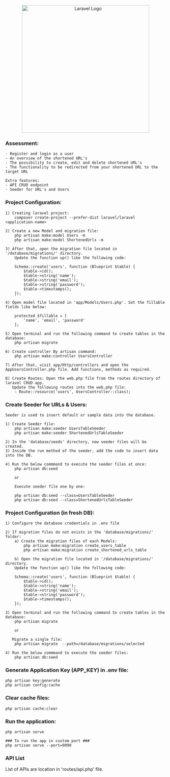<p align="center"><a href="https://laravel.com" target="_blank"><img src="https://raw.githubusercontent.com/laravel/art/master/logo-lockup/5%20SVG/2%20CMYK/1%20Full%20Color/laravel-logolockup-cmyk-red.svg" width="400" alt="Laravel Logo"></a></p>

### Assessment:
    - Register and login as a user
    - An overview of the shortened URL's
    - The possibility to create, edit and delete shortened URL's
    - The functionality to be redirected from your shortened URL to the target URL
    
    Extra features:
    - API CRUD endpoint
    - Seeder for URL's and Users

### Project Configuration:
    1) Creating laravel project:
        composer create-project --prefer-dist laravel/laravel <application-name>

    2) Create a new Model and migration file:
        php artisan make:model Users -m
        php artisan make:model ShortenedUrls -m

    3) After that, open the migration file located in '/database/migrations/' directory. 
        Update the function up() like the following code:

        Schema::create('users', function (Blueprint $table) {
            $table->id();
            $table->string('name');
            $table->string('email');
            $table->string('password');
            $table->timestamps();
        });
    
    4) Open model file located in 'app/Models/Users.php'. Set the fillable fields like below:

        protected $fillable = [
            'name', 'email', 'password'
        ];

    5) Open terminal and run the following command to create tables in the database:
        php artisan migrate

    6) Create controller By artisan command:
        php artisan make:controller UsersController

    7) After that, visit app/Http/controllers and open the AppUsersController.php file. Add functions, methods as required.

    8) Create Routes: Open the web.php file from the routes directory of laravel CRUD app. 
       Update the following routes into the web.php file:
        - Route::resource('users', UsersController::class);

### Create Seeder for URLs & Users: 
    Seeder is used to insert default or sample data into the database.

    1) Create Seeder file:
        php artisan make:seeder UsersTableSeeder 
        php artisan make:seeder ShortenedUrlsTableSeeder

    2) In the 'database/seeds' directory, new seeder files will be created.
    3) Inside the run method of the seeder, add the code to insert data into the DB.
    
    4) Run the below commmand to execute the seeder files at once:
        php artisan db:seed

        or 

        Execute seeder file one by one:

        php artisan db:seed --class=UsersTableSeeder
        php artisan db:seed --class=ShortenedUrlsTableSeeder

### Project Configuration (in fresh DB):
    1) Configure the database credentials in .env file
    
    2) If migration files do not exists in the 'database/migrations/' folder:
        a) Create the migration files of each Models:
            php artisan make:migration create_users_table
            php artisan make:migration create_shortened_urls_table
    
        b) Open the migration file located in '/database/migrations/' directory. 
        Update the function up() like the following code:

        Schema::create('users', function (Blueprint $table) {
            $table->id();
            $table->string('name');
            $table->string('email');
            $table->string('password');
            $table->timestamps();
        });

    3) Open terminal and run the following command to create tables in the database:
        php artisan migrate

        or
       
       Migrate a single file:
        php artisan migrate  --path=/database/migrations/selected

    4) Run the below commmand to execute the seeder files:
        php artisan db:seed

### Generate Application Key (APP_KEY) in .env file:
    php artisan key:generate
    php artisan config:cache

### Clear cache files:
    php artisan cache:clear

### Run the application:
    php artisan serve
    
    ### To run the app in custom port ###
    php artisan serve --port=9090

### API List
List of APIs are location in 'routes/api.php' file.

